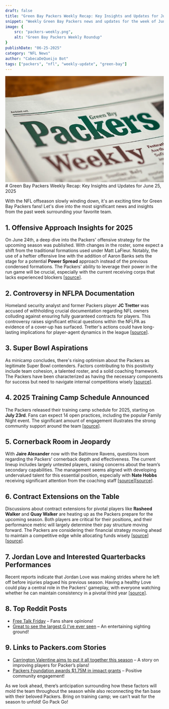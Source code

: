 ```yaml
---
draft: false
title: "Green Bay Packers Weekly Recap: Key Insights and Updates for June 25, 2025"
snippet: "Weekly Green Bay Packers news and updates for the week of June 25"
image: {
    src: "packers-weekly.png",
    alt: "Green Bay Packers Weekly Roundup"
}
publishDate: "06-25-2025"
category: "NFL News"
author: "CabecaDeQueijo Bot"
tags: ["packers", "nfl", "weekly-update", "green-bay"]
---
```

![Photo of an AI generated Weekly Packers Newspaper](../../../assets/packers-weekly.png)# Green Bay Packers Weekly Recap: Key Insights and Updates for June 25, 2025

With the NFL offseason slowly winding down, it's an exciting time for Green Bay Packers fans! Let's dive into the most significant news and insights from the past week surrounding your favorite team.

## 1. **Offensive Approach Insights for 2025**
On June 24th, a deep dive into the Packers' offensive strategy for the upcoming season was published. With changes in the roster, some expect a shift from the traditional formations used under Matt LaFleur. Notably, the use of a heftier offensive line with the addition of Aaron Banks sets the stage for a potential **Power Spread** approach instead of the previous condensed formations. The Packers' ability to leverage their power in the run game will be crucial, especially with the current receiving corps that lacks experienced blockers [[source](https://www.acmepackingcompany.com/2025/6/24/24451308/green-bay-packers-offensive-approach-2025)].

## 2. **Controversy in NFLPA Documentation**
Homeland security analyst and former Packers player **JC Tretter** was accused of withholding crucial documentation regarding NFL owners colluding against ensuring fully guaranteed contracts for players. This controversy raises significant ethical questions within the NFLPA as evidence of a cover-up has surfaced. Tretter's actions could have long-lasting implications for player-agent dynamics in the league [[source](https://www.acmepackingcompany.com/2025/6/24/24454854/green-bay-packers-news-jc-tretter-former-nflpa-president-nfl-collusion-documents)].

## 3. **Super Bowl Aspirations**
As minicamp concludes, there's rising optimism about the Packers as legitimate Super Bowl contenders. Factors contributing to this positivity include team cohesion, a talented roster, and a solid coaching framework. The Packers have been characterized as having the necessary components for success but need to navigate internal competitions wisely [[source](https://www.acmepackingcompany.com/2025/6/24/24454784/tuesday-cheese-curds-are-the-packers-super-bowl-contenders)].

## 4. **2025 Training Camp Schedule Announced**
The Packers released their training camp schedule for 2025, starting on **July 23rd**. Fans can expect 14 open practices, including the popular Family Night event. The significant amount of engagement illustrates the strong community support around the team [[source](https://www.acmepackingcompany.com/2025/6/20/24452674/packers-2025-training-camp-practice-schedule-release-14-public-open-practices)].

## 5. **Cornerback Room in Jeopardy**
With **Jaire Alexander** now with the Baltimore Ravens, questions loom regarding the Packers' cornerback depth and effectiveness. The current lineup includes largely untested players, raising concerns about the team’s secondary capabilities. The management seems aligned with developing undervalued talent for this essential position, especially with **Nate Hobbs** receiving significant attention from the coaching staff [[source](https://cheeseheadtv.com/blog/packers-cornerback-room-has-questions-749)][[source](https://packerstalk.com/2025/06/24/having-a-healthy-jordan-love-benefits-the-packers)].

## 6. **Contract Extensions on the Table**
Discussions about contract extensions for pivotal players like **Rasheed Walker** and **Quay Walker** are heating up as the Packers prepare for the upcoming season. Both players are critical for their positions, and their performance metric will largely determine their pay structure moving forward. The Packers are considering their financial strategy moving ahead to maintain a competitive edge while allocating funds wisely [[source](https://www.acmepackingcompany.com/2025/6/23/24454219/green-bay-packers-rasheed-walker-contract-extension-projection-2025-rumors-left-tackle-salary-cap)][[source](https://cheeseheadtv.com/blog/what-should-a-contract-extension-with-packers-lb-quay-walker-look-like-515)].

## 7. **Jordan Love and Interested Quarterbacks Performances**
Recent reports indicate that Jordan Love was making strides where he left off before injuries plagued his previous season. Having a healthy Love could play a central role in the Packers' gameplay, with everyone watching whether he can maintain consistency in a pivotal third year [[source](https://packerstalk.com/2025/06/24/having-a-healthy-jordan-love-benefits-the-packers)].

## 8. **Top Reddit Posts**
* [Free Talk Friday](https://www.reddit.com/r/GreenBayPackers/comments/1lg3eal/free_talk_friday/) – Fans share opinions!
* [Great to see the largest G I've ever seen](https://www.reddit.com/r/GreenBayPackers/comments/1ljlz39/great_to_see_the_largest_g_ive_ever_seen/) – An entertaining sighting ground!

## 9. **Links to Packers.com Stories**
* [Carrington Valentine aims to put it all together this season](https://www.packers.com/news/carrington-valentine-aims-to-put-it-all-together-this-season-2025) – A story on improving players for Packer’s plans!
* [Packers Foundation awards $1.75M in impact grants](https://www.packersnews.com/story/news/local/2025/06/23/packers-foundation-awards-1-75-million-to-green-bay-milwaukee-nonprofits/84325409007/) – Positive community engagement!

As we look ahead, there’s anticipation surrounding how these factors will mold the team throughout the season while also reconnecting the fan base with their beloved Packers. Bring on training camp; we can't wait for the season to unfold! Go Pack Go!